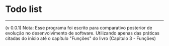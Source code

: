 # Todo list



---
(v 0.0.1)
Nota: Esse programa foi escrito para comparativo posterior de evolução no desenvolvimento de software. Utilizando apenas das práticas citadas do início até o capítulo "Funções" do livro (Capitulo 3 - Funções) 
